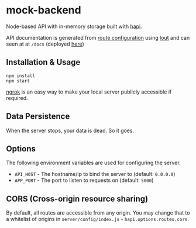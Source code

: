 # mock-backend

Node-based API with in-memory storage built with [hapi][hapi-url].

API documentation is generated from [route configuration][route-config-url]
using [lout][lout-url] and can seen at at `/docs` (deployed [here][deployment-url])
## Installation & Usage

```
npm install
npm start
```

[ngrok][ngrok-url] is an easy way to make your local server publicly accessible if
required.

## Data Persistence

When the server stops, your data is dead. So it goes.

## Options

The following environment variables are used for configuring the server.

- `API_HOST` - The hostname/ip to bind the server to (default: `0.0.0.0`)
- `APP_PORT` - The port to listen to requests on (default: `5000`)

## CORS (Cross-origin resource sharing)

By default, all routes are accessible from any origin. You may change that to a
whitelist of origins in `server/config/index.js` - `hapi.options.routes.cors`.
 
[ngrok-url]: https://ngrok.com/
[hapi-url]: http://hapijs.com/
[lout-url]: https://www.npmjs.com/package/lout
[route-config-url]: http://hapijs.com/tutorials/routing#config
[deployment-url]: https://mock-backend.herokuapp.com/docs
